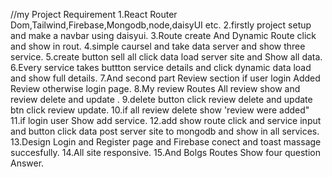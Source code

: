 //my Project Requirement
1.React Router Dom,Tailwind,Firebase,Mongodb,node,daisyUI etc.
2.firstly project setup and make a navbar using daisyui.
3.Route create And Dynamic Route click and show in rout.
4.simple caursel and take data server and show three service.
5.create button sell all click data load server site and Show all data.
6.Every service takes buttton service details and click dynamic data load and show full details.
7.And second part Review section if user login Added Review otherwise login page.
8.My review Routes All review show and review delete and update .
9.delete button click review delete and update btn click review update.
10.if all review delete show 'review were added"
11.if login user Show add service.
12.add show route click and service input and button click data post server site to mongodb and show in all services.
13.Design Login and Register page and Firebase conect and toast massage succesfully.
14.All site responsive.
15.And Bolgs Routes Show four question Answer. 